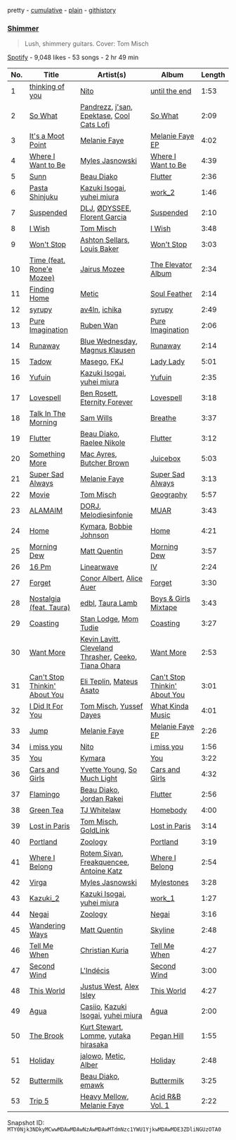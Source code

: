pretty - [cumulative](/playlists/cumulative/37i9dQZF1DWTDN0nsQnic1.md) - [plain](/playlists/plain/37i9dQZF1DWTDN0nsQnic1) - [githistory](https://github.githistory.xyz/mackorone/spotify-playlist-archive/blob/main/playlists/plain/37i9dQZF1DWTDN0nsQnic1)

### [Shimmer](https://open.spotify.com/playlist/37i9dQZF1DWTDN0nsQnic1)

> Lush, shimmery guitars\. Cover: Tom Misch

[Spotify](https://open.spotify.com/user/spotify) - 9,048 likes - 53 songs - 2 hr 49 min

| No. | Title | Artist(s) | Album | Length |
|---|---|---|---|---|
| 1 | [thinking of you](https://open.spotify.com/track/21ZVMmHXpt3Qht5pjVgBMS) | [Nito](https://open.spotify.com/artist/1v7B6ZWa7QRQS3knn3Jvf4) | [until the end](https://open.spotify.com/album/5PsSXT8MDeQtsGWaoOhajF) | 1:53 |
| 2 | [So What](https://open.spotify.com/track/265wSVvd8vDhT10eskjJS5) | [Pandrezz](https://open.spotify.com/artist/65ZGdYSRT3Rmv6P7DN4XCC), [j'san](https://open.spotify.com/artist/5iMUho98faEp2w6j5p44PH), [Epektase](https://open.spotify.com/artist/31jYTsfmnHqcK7ahdqlqmo), [Cool Cats Lofi](https://open.spotify.com/artist/6tchLnaQY0JmNKvYJ2riX3) | [So What](https://open.spotify.com/album/7DXMRH7UGYLZ6eSrqNxd3C) | 2:09 |
| 3 | [It's a Moot Point](https://open.spotify.com/track/5OP4i76ZTqEAk85tTAoYZO) | [Melanie Faye](https://open.spotify.com/artist/4pcfFC9isxezJyTwbV1nIp) | [Melanie Faye EP](https://open.spotify.com/album/0uYv4UurbEDyLsKe5O5dzJ) | 4:02 |
| 4 | [Where I Want to Be](https://open.spotify.com/track/5OJD3ceQHISjim2MVDUGkJ) | [Myles Jasnowski](https://open.spotify.com/artist/4l5Tb3tgzJlGTA6VC4aDV3) | [Where I Want to Be](https://open.spotify.com/album/3C3oFWTYx44bZwlzh4ByjS) | 4:39 |
| 5 | [Sunn](https://open.spotify.com/track/4ZAA5ABChC3NtSGNvXsMGV) | [Beau Diako](https://open.spotify.com/artist/3W02sTifN8tW1bapAkS1hu) | [Flutter](https://open.spotify.com/album/0AIhIiAotftWvQlP0qXyuu) | 2:36 |
| 6 | [Pasta Shinjuku](https://open.spotify.com/track/3GaJtMgcVrxwoIanmLrYaL) | [Kazuki Isogai](https://open.spotify.com/artist/0SIrNPNAXLUyzyvZqWZw4K), [yuhei miura](https://open.spotify.com/artist/6p9EJBuYNleKnGIll5vHA5) | [work\_2](https://open.spotify.com/album/3SFbd4P6g9jDfDBzNF17zH) | 1:46 |
| 7 | [Suspended](https://open.spotify.com/track/38K8mmhKeQ5A15xFZOeYzA) | [DLJ](https://open.spotify.com/artist/3chQixmxhv9UmwQc8aBApA), [ØDYSSEE](https://open.spotify.com/artist/6f2Y46Pw2IYGoURJREJDiA), [Florent Garcia](https://open.spotify.com/artist/7EQWExaNGfO6BJ8F6kRJCh) | [Suspended](https://open.spotify.com/album/4e1u1Z1IvPsdH15Qd0gY6L) | 2:10 |
| 8 | [I Wish](https://open.spotify.com/track/5EUPK2x1wJ5bERxjQ47lKv) | [Tom Misch](https://open.spotify.com/artist/1uiEZYehlNivdK3iQyAbye) | [I Wish](https://open.spotify.com/album/5WeI0airp8xZmmalIwKtNP) | 3:48 |
| 9 | [Won't Stop](https://open.spotify.com/track/3E6vBWSs6zjoSnlUVmo3yS) | [Ashton Sellars](https://open.spotify.com/artist/0yihh2mdPS2cIc1DoCktHm), [Louis Baker](https://open.spotify.com/artist/6cKB91cRebrHboAUTx5uUy) | [Won't Stop](https://open.spotify.com/album/1VqCHljcYQir5atLxEXSJW) | 3:03 |
| 10 | [Time \(feat\. Rone'e Mozee\)](https://open.spotify.com/track/0kK40uWFqXRIguP8bR3zWA) | [Jairus Mozee](https://open.spotify.com/artist/77leQnJv5gxe4Nm3LvDYiG) | [The Elevator Album](https://open.spotify.com/album/6sqoYrqQFWonc33GsRZSvh) | 2:34 |
| 11 | [Finding Home](https://open.spotify.com/track/2Eq4vwSxJrDsnl05zrFUPY) | [Metic](https://open.spotify.com/artist/6w72979Ja5ip1mFNzTa2iY) | [Soul Feather](https://open.spotify.com/album/3X4BkDqWNOyXOIqYUBIlVx) | 2:14 |
| 12 | [syrupy](https://open.spotify.com/track/0jL4kBFDLR9tCJuDP9B7iH) | [av4ln](https://open.spotify.com/artist/3E6IjOeXDYo2swzAUYZ5ln), [ichika](https://open.spotify.com/artist/0gnJx3IKBjjTrDpg1xNG52) | [syrupy](https://open.spotify.com/album/7j9dYye1M5ANMKkBhK0pnV) | 2:49 |
| 13 | [Pure Imagination](https://open.spotify.com/track/3VtDoxZ7IztQVQAomuXqWC) | [Ruben Wan](https://open.spotify.com/artist/5bYwZAV9K923kEHW1Yhol5) | [Pure Imagination](https://open.spotify.com/album/2genDz0QoWigwoBg202foH) | 2:06 |
| 14 | [Runaway](https://open.spotify.com/track/1itgrD1BIDPArSA5bPiWEG) | [Blue Wednesday](https://open.spotify.com/artist/7185Q95lPFld0aoPqO6e0U), [Magnus Klausen](https://open.spotify.com/artist/0pTklYPGOTeu00nkkr5QeM) | [Runaway](https://open.spotify.com/album/1c0f27jKckR5MkaCjHVtxy) | 2:14 |
| 15 | [Tadow](https://open.spotify.com/track/51rPRW8NjxZoWPPjnRGzHw) | [Masego](https://open.spotify.com/artist/3ycxRkcZ67ALN3GQJ57Vig), [FKJ](https://open.spotify.com/artist/2FwDTncULUnmANIh7qKa5z) | [Lady Lady](https://open.spotify.com/album/2wqG59dVVQlJaxoO7N0LJt) | 5:01 |
| 16 | [Yufuin](https://open.spotify.com/track/1WXrXjZVbnM34rCfw5NXd9) | [Kazuki Isogai](https://open.spotify.com/artist/0SIrNPNAXLUyzyvZqWZw4K), [yuhei miura](https://open.spotify.com/artist/6p9EJBuYNleKnGIll5vHA5) | [Yufuin](https://open.spotify.com/album/6CvExCbjIZfxOtUXkMQvBC) | 2:35 |
| 17 | [Lovespell](https://open.spotify.com/track/37w7whht8ii8yxGfqkSf1d) | [Ben Rosett](https://open.spotify.com/artist/1dtiGEl2aljrMiP2QqqoZZ), [Eternity Forever](https://open.spotify.com/artist/57jIhbre5LNTiR4Pr60wUs) | [Lovespell](https://open.spotify.com/album/0StAahiWVzY6SqoAKl26CR) | 3:18 |
| 18 | [Talk In The Morning](https://open.spotify.com/track/4yxaiawEicI6fJHlGp5wAQ) | [Sam Wills](https://open.spotify.com/artist/7JFinw4LobpCUjapyKvsjo) | [Breathe](https://open.spotify.com/album/6q39FZTCwg8y91KKQUTBq5) | 3:37 |
| 19 | [Flutter](https://open.spotify.com/track/2OniwRnM4rjRGFEDGsoJWP) | [Beau Diako](https://open.spotify.com/artist/3W02sTifN8tW1bapAkS1hu), [Raelee Nikole](https://open.spotify.com/artist/4ktrs83Hjyo4evbF4adTrb) | [Flutter](https://open.spotify.com/album/4tKv3harZx5t9DXBj8bXMi) | 3:12 |
| 20 | [Something More](https://open.spotify.com/track/1WUenMBQLpOkvu1lc9AbFg) | [Mac Ayres](https://open.spotify.com/artist/0fTav4sBLmYOAzKuJw0grL), [Butcher Brown](https://open.spotify.com/artist/1EjwcoJN7uzJPuv1vbf2qk) | [Juicebox](https://open.spotify.com/album/7LkpnXXvh8x6EU4mRHgFQW) | 5:03 |
| 21 | [Super Sad Always](https://open.spotify.com/track/1BqSqUUGo1ilm7Pg4ghJvR) | [Melanie Faye](https://open.spotify.com/artist/4pcfFC9isxezJyTwbV1nIp) | [Super Sad Always](https://open.spotify.com/album/5TZUlZef0K4UmjUFzOh3HL) | 3:13 |
| 22 | [Movie](https://open.spotify.com/track/6pxElwU80zhjbCC77Vn8EI) | [Tom Misch](https://open.spotify.com/artist/1uiEZYehlNivdK3iQyAbye) | [Geography](https://open.spotify.com/album/28enuddLPEA914scE6Drvk) | 5:57 |
| 23 | [ALAMAIM](https://open.spotify.com/track/6wAgZUGobl1IKDPMFV7btz) | [DORJ](https://open.spotify.com/artist/2KqUSr1euZBMRzbqIwjKqY), [Melodiesinfonie](https://open.spotify.com/artist/3YndyZk8nVLJKspIBo0nLd) | [MUAR](https://open.spotify.com/album/6KtAP3LlXveP8a8AgOWvkl) | 3:43 |
| 24 | [Home](https://open.spotify.com/track/0btxAu7IR3J3ZzpgifbLiY) | [Kymara](https://open.spotify.com/artist/0fpdyv56I16Z3FyGnN5xR7), [Bobbie Johnson](https://open.spotify.com/artist/53UYVk8esbujg16JqCpQEO) | [Home](https://open.spotify.com/album/0e9GiBOYBfGRosjY9l5u8I) | 4:21 |
| 25 | [Morning Dew](https://open.spotify.com/track/51AcBAVVnSQ3S4ojp3jzcs) | [Matt Quentin](https://open.spotify.com/artist/23cC3RI0hgD5sWmXKPAJuG) | [Morning Dew](https://open.spotify.com/album/65XZ1fxe3AgVnC8WHVcJFW) | 3:57 |
| 26 | [16 Pm](https://open.spotify.com/track/21tYg1u4lKPRBsSTWrJDvt) | [Linearwave](https://open.spotify.com/artist/2wIeBTEs0AsPb74kYdEcNk) | [IV](https://open.spotify.com/album/0Z33ccgzk5oYrkTzVDiFeM) | 2:24 |
| 27 | [Forget](https://open.spotify.com/track/0ZqmOWkT2TI6UIbeqPXRgK) | [Conor Albert](https://open.spotify.com/artist/0zJjil03QRbxSliMkw230M), [Alice Auer](https://open.spotify.com/artist/2H6HNBemqWxtIGPDoCptI8) | [Forget](https://open.spotify.com/album/4xltF6S9PBtKQls0vTMCZJ) | 3:30 |
| 28 | [Nostalgia \(feat\. Taura\)](https://open.spotify.com/track/5iIZTr2dlpGW0w2K4pwLR2) | [edbl](https://open.spotify.com/artist/7ncd26zzbpqgZRroBKmReO), [Taura Lamb](https://open.spotify.com/artist/6YvaXV2q3iL1MyxYiiDWbH) | [Boys & Girls Mixtape](https://open.spotify.com/album/09GalPugs4ZBrI0rrLQPf6) | 3:43 |
| 29 | [Coasting](https://open.spotify.com/track/21htf4tYB35v8pn1bcpeUh) | [Stan Lodge](https://open.spotify.com/artist/7D0FwzVKkBBbFTaQuHkBtP), [Mom Tudie](https://open.spotify.com/artist/1wd0PsPr7L269FkA1bVnA8) | [Coasting](https://open.spotify.com/album/6hI5z9O39W1TFCUvnGARLM) | 3:27 |
| 30 | [Want More](https://open.spotify.com/track/32IWnxqoCOeDLas0p3K8Vb) | [Kevin Lavitt](https://open.spotify.com/artist/1WuwJxpTA1VgMZHdQnwBZ7), [Cleveland Thrasher](https://open.spotify.com/artist/5skkKxbAtfViDutAt1jDK7), [Ceeko](https://open.spotify.com/artist/0IWfexG4upff8FiCDJo9Rx), [Tiana Ohara](https://open.spotify.com/artist/3HzM1LuhJFDTbyzuWwuyWh) | [Want More](https://open.spotify.com/album/4wl4TBpwqoxDoj7LXetPPw) | 2:53 |
| 31 | [Can't Stop Thinkin' About You](https://open.spotify.com/track/4UIvHuPvd9r96KSE3boALB) | [Eli Teplin](https://open.spotify.com/artist/0WcAIG4jcHAwMBbCgk63F4), [Mateus Asato](https://open.spotify.com/artist/4en3qu5SDsPtBcTkXasukc) | [Can't Stop Thinkin' About You](https://open.spotify.com/album/4Lv2KGGJpcF8Jnawi2reoa) | 3:01 |
| 32 | [I Did It For You](https://open.spotify.com/track/4xWLo3R0jjTVOdmtjC5MKI) | [Tom Misch](https://open.spotify.com/artist/1uiEZYehlNivdK3iQyAbye), [Yussef Dayes](https://open.spotify.com/artist/2rspptKP0lPBdlJJAJHqht) | [What Kinda Music](https://open.spotify.com/album/6iOCv7oGL5sGi2aVnRz2BI) | 4:01 |
| 33 | [Jump](https://open.spotify.com/track/6C80rHHynL0EvgTHzzCZUq) | [Melanie Faye](https://open.spotify.com/artist/4pcfFC9isxezJyTwbV1nIp) | [Melanie Faye EP](https://open.spotify.com/album/0uYv4UurbEDyLsKe5O5dzJ) | 2:26 |
| 34 | [i miss you](https://open.spotify.com/track/37Unx14mB8QnCx0bDjtCM8) | [Nito](https://open.spotify.com/artist/1v7B6ZWa7QRQS3knn3Jvf4) | [i miss you](https://open.spotify.com/album/4iAAZgLQNfLmyJxjNR3P2u) | 1:56 |
| 35 | [You](https://open.spotify.com/track/1eG4WAXiknUV2e6i32UVmL) | [Kymara](https://open.spotify.com/artist/0fpdyv56I16Z3FyGnN5xR7) | [You](https://open.spotify.com/album/7EL0PevW3njBoZnNoQ5iqZ) | 3:22 |
| 36 | [Cars and Girls](https://open.spotify.com/track/1BbICvFlL56R0CUeckUYLg) | [Yvette Young](https://open.spotify.com/artist/502QOcjJiKbhtG2MyrFkc8), [So Much Light](https://open.spotify.com/artist/5YBaMP0Pkww9ZGvkVcrpTz) | [Cars and Girls](https://open.spotify.com/album/0pI6Cl27r0xlAkRYClymzF) | 4:32 |
| 37 | [Flamingo](https://open.spotify.com/track/4mH0YkiHRu0LF5hvx86ME9) | [Beau Diako](https://open.spotify.com/artist/3W02sTifN8tW1bapAkS1hu), [Jordan Rakei](https://open.spotify.com/artist/24icoQNJSEWNu3XvqKBR68) | [Flutter](https://open.spotify.com/album/0AIhIiAotftWvQlP0qXyuu) | 2:56 |
| 38 | [Green Tea](https://open.spotify.com/track/3uPLVLuSpzg3OV9GXemc9c) | [TJ Whitelaw](https://open.spotify.com/artist/1sMbt5va6mIq23HvL5UX3X) | [Homebody](https://open.spotify.com/album/7qPpmVUWfN0CNderCzieJ8) | 4:00 |
| 39 | [Lost in Paris](https://open.spotify.com/track/6lxcWIvMQK3yezxwFfZcKZ) | [Tom Misch](https://open.spotify.com/artist/1uiEZYehlNivdK3iQyAbye), [GoldLink](https://open.spotify.com/artist/5XenQ7XfcvQdfIbpLEFaKQ) | [Lost in Paris](https://open.spotify.com/album/3OGqx2jmVKVkKOIOxGjOQC) | 3:14 |
| 40 | [Portland](https://open.spotify.com/track/7c4iU5qYbzvhcuyKCTHyFt) | [Zoology](https://open.spotify.com/artist/3V1zHjaKSXKbaOEGNHjuPO) | [Portland](https://open.spotify.com/album/04QDnLrtyxjXvcOxHGEwQz) | 3:19 |
| 41 | [Where I Belong](https://open.spotify.com/track/4BENgHOetl5oLr57teDdKj) | [Rotem Sivan](https://open.spotify.com/artist/2OfJOtcTmunKs2iIXGC9Ak), [Freakquencee](https://open.spotify.com/artist/1UeGKCrkZ7i8bOYQsNdavS), [Antoine Katz](https://open.spotify.com/artist/2Te4XXBAL2ChbjMAyZjwVC) | [Where I Belong](https://open.spotify.com/album/2PsuF65UNAcSLDQaj3njop) | 2:54 |
| 42 | [Virga](https://open.spotify.com/track/4AweeJrnbe5I1eiyCkYhAx) | [Myles Jasnowski](https://open.spotify.com/artist/4l5Tb3tgzJlGTA6VC4aDV3) | [Mylestones](https://open.spotify.com/album/18l4RQQIKcukQ3dh4ewV8Z) | 3:28 |
| 43 | [Kazuki\_2](https://open.spotify.com/track/4Q9XEpUEHOmhP0ThwFhgSo) | [Kazuki Isogai](https://open.spotify.com/artist/0SIrNPNAXLUyzyvZqWZw4K), [yuhei miura](https://open.spotify.com/artist/6p9EJBuYNleKnGIll5vHA5) | [work\_1](https://open.spotify.com/album/6rtxQdAjGjKoBgVuzGZ4xs) | 1:27 |
| 44 | [Negai](https://open.spotify.com/track/4G4wIWnQXvJzdBifQwx749) | [Zoology](https://open.spotify.com/artist/3V1zHjaKSXKbaOEGNHjuPO) | [Negai](https://open.spotify.com/album/69QyT4Q2OvYPQG5zZ2Nh8A) | 3:16 |
| 45 | [Wandering Ways](https://open.spotify.com/track/0Nkp56EKreoWMYxpXJqUNZ) | [Matt Quentin](https://open.spotify.com/artist/23cC3RI0hgD5sWmXKPAJuG) | [Skyline](https://open.spotify.com/album/1uGIwfw9F1lR7TDDukbNyQ) | 2:48 |
| 46 | [Tell Me When](https://open.spotify.com/track/2BlscWwajIvT29g6EiQaM9) | [Christian Kuria](https://open.spotify.com/artist/4uaGojdWj4H6cTJydZUPWG) | [Tell Me When](https://open.spotify.com/album/32UaNF5vL1cC0341SHFfzO) | 4:27 |
| 47 | [Second Wind](https://open.spotify.com/track/4u8JJlRQ4WF6XLH5geEiyL) | [L'Indécis](https://open.spotify.com/artist/5p1ichthTka1KT0iUvrlIu) | [Second Wind](https://open.spotify.com/album/0N3uT3w0Bn1f6wlrtHTcfM) | 3:00 |
| 48 | [This World](https://open.spotify.com/track/5UrRSpJaU8sCp1C8OeurgV) | [Justus West](https://open.spotify.com/artist/1Rr0QwTQSGjUCpYFfXqnWO), [Alex Isley](https://open.spotify.com/artist/7E2ioKxoxI2J94tUkIx6As) | [This World](https://open.spotify.com/album/0VuUpLsPLvDF51IvRGk4jV) | 4:27 |
| 49 | [Agua](https://open.spotify.com/track/1FxClYw5oCPtta2I6jsqP1) | [Casiio](https://open.spotify.com/artist/5zUSfxfP1NETZiaWt0Ui0a), [Kazuki Isogai](https://open.spotify.com/artist/0SIrNPNAXLUyzyvZqWZw4K), [yuhei miura](https://open.spotify.com/artist/6p9EJBuYNleKnGIll5vHA5) | [Agua](https://open.spotify.com/album/0O0cMYT5mf86GEswEyH3D0) | 2:00 |
| 50 | [The Brook](https://open.spotify.com/track/0sK6jRVjGwUTEXVNCFe9t7) | [Kurt Stewart](https://open.spotify.com/artist/1SzLvjYm0lQLPi3AneCpDO), [Lomme](https://open.spotify.com/artist/2UxHowdAHxVWPhQQswzpT6), [yutaka hirasaka](https://open.spotify.com/artist/0stmdx2IonUUUIlWQ9bLYZ) | [Pegan Hill](https://open.spotify.com/album/1qT0jx1jNSzgWzvOt50qfI) | 1:55 |
| 51 | [Holiday](https://open.spotify.com/track/3yEinCTSzCdXNxbJ1ax7o6) | [jalowo](https://open.spotify.com/artist/2D78J8PPLKuEZqmArTFlQS), [Metic](https://open.spotify.com/artist/6w72979Ja5ip1mFNzTa2iY), [Alber](https://open.spotify.com/artist/5nJQi88KO8UbkSHDUb57ZS) | [Holiday](https://open.spotify.com/album/1IdapISfbxpMTBCsPTLsvg) | 2:48 |
| 52 | [Buttermilk](https://open.spotify.com/track/4mqKn7ewOLvVTJvGMRB5cp) | [Beau Diako](https://open.spotify.com/artist/3W02sTifN8tW1bapAkS1hu), [emawk](https://open.spotify.com/artist/2zAshenjqDlcL4pudfySBY) | [Buttermilk](https://open.spotify.com/album/2fKkJ6Q0hte7h1OmkKx8kV) | 3:25 |
| 53 | [Trip 5](https://open.spotify.com/track/6sVSbqlpbATtUEOGC4XNLh) | [Heavy Mellow](https://open.spotify.com/artist/59WT73GxJi40AmPXYvJEYx), [Melanie Faye](https://open.spotify.com/artist/4pcfFC9isxezJyTwbV1nIp) | [Acid R&B Vol\. 1](https://open.spotify.com/album/6I5PK3PCQhOQHRwBHgCVfQ) | 2:22 |

Snapshot ID: `MTY0Njk3NDkyMCwwMDAwMDAwNzAwMDAwMTdmNzc1YWU1YjkwMDAwMDE3ZDliNGUzOTA0`